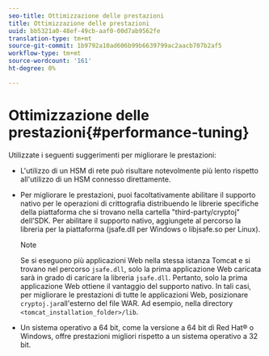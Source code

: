 ```yaml
---
seo-title: Ottimizzazione delle prestazioni
title: Ottimizzazione delle prestazioni
uuid: bb5321a0-48ef-49cb-aaf0-00d7ab9562fe
translation-type: tm+mt
source-git-commit: 1b9792a10ad606b99b6639799ac2aacb707b2af5
workflow-type: tm+mt
source-wordcount: '161'
ht-degree: 0%

---
```



# Ottimizzazione delle prestazioni{#performance-tuning}

Utilizzate i seguenti suggerimenti per migliorare le prestazioni:

* L&#39;utilizzo di un HSM di rete può risultare notevolmente più lento rispetto all&#39;utilizzo di un HSM connesso direttamente.
* Per migliorare le prestazioni, puoi facoltativamente abilitare il supporto nativo per le operazioni di crittografia distribuendo le librerie specifiche della piattaforma che si trovano nella cartella &quot;third-party/cryptoj&quot; dell’SDK. Per abilitare il supporto nativo, aggiungete al percorso la libreria per la piattaforma (jsafe.dll per Windows o libjsafe.so per Linux).

   >[!NOTE]
   >
   >Se si eseguono più applicazioni Web nella stessa istanza Tomcat e si trovano nel percorso `jsafe.dll`, solo la prima applicazione Web caricata sarà in grado di caricare la libreria `jsafe.dll`. Pertanto, solo la prima applicazione Web ottiene il vantaggio del supporto nativo. In tali casi, per migliorare le prestazioni di tutte le applicazioni Web, posizionare `cryptoj.jar`all&#39;esterno del file WAR. Ad esempio, nella directory `<tomcat_installation_folder>/lib`.

* Un sistema operativo a 64 bit, come la versione a 64 bit di Red Hat® o Windows, offre prestazioni migliori rispetto a un sistema operativo a 32 bit.

